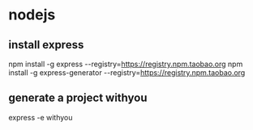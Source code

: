 # nodejs
## install express 
npm install -g express --registry=https://registry.npm.taobao.org 
npm install -g express-generator --registry=https://registry.npm.taobao.org 

## generate a project withyou
express -e withyou
